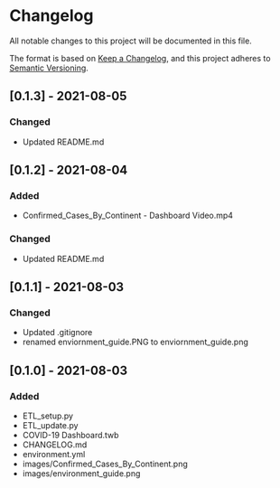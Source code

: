 # Changelog

All notable changes to this project will be documented in this file.

The format is based on [Keep a Changelog](https://keepachangelog.com/en/1.0.0/), and this project adheres to [Semantic Versioning](https://semver.org/spec/v2.0.0.html). 

## [0.1.3] - 2021-08-05
### Changed
* Updated README&#46;md

## [0.1.2] - 2021-08-04 

### Added 
* Confirmed_Cases_By_Continent - Dashboard Video.mp4

### Changed
* Updated README&#46;md

## [0.1.1] - 2021-08-03

### Changed

* Updated .gitignore
* renamed enviornment_guide.PNG to enviornment_guide.png

## [0.1.0] - 2021-08-03

### Added 

* ETL_setup.py
* ETL_update.py
* COVID-19 Dashboard.twb
* CHANGELOG&#46;md
* environment.yml
* images/Confirmed_Cases_By_Continent.png
* images/environment_guide.png